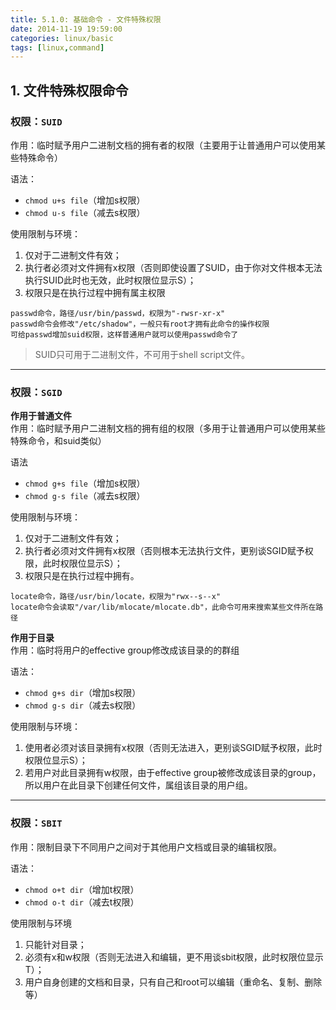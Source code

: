 ```yaml
---
title: 5.1.0: 基础命令 - 文件特殊权限
date: 2014-11-19 19:59:00
categories: linux/basic
tags: [linux,command]
---
```


## 1. 文件特殊权限命令

### 权限：`SUID`
作用：临时赋予用户二进制文档的拥有者的权限（主要用于让普通用户可以使用某些特殊命令）  

语法：  
- `chmod u+s file`（增加s权限）
- `chmod u-s file`（减去s权限）

使用限制与环境：
1. 仅对于二进制文件有效；
2. 执行者必须对文件拥有x权限（否则即使设置了SUID，由于你对文件根本无法执行SUID此时也无效，此时权限位显示S）；
3. 权限只是在执行过程中拥有属主权限

```
passwd命令，路径/usr/bin/passwd，权限为"-rwsr-xr-x"
passwd命令会修改"/etc/shadow"，一般只有root才拥有此命令的操作权限
可给passwd增加suid权限，这样普通用户就可以使用passwd命令了
```

> SUID只可用于二进制文件，不可用于shell script文件。

----

### 权限：`SGID`  

**作用于普通文件**  
作用：临时赋予用户二进制文档的拥有组的权限（多用于让普通用户可以使用某些特殊命令，和suid类似）  

语法  
- `chmod g+s file`（增加s权限）
- `chmod g-s file`（减去s权限）

使用限制与环境：  
1. 仅对于二进制文件有效；
2. 执行者必须对文件拥有x权限（否则根本无法执行文件，更别谈SGID赋予权限，此时权限位显示S）；
3. 权限只是在执行过程中拥有。

```
locate命令，路径/usr/bin/locate，权限为"rwx--s--x"  
locate命令会读取"/var/lib/mlocate/mlocate.db"，此命令可用来搜索某些文件所在路径  
```

**作用于目录**  
作用：临时将用户的effective group修改成该目录的的群组  

语法：  
- `chmod g+s dir`（增加s权限）  
- `chmod g-s dir`（减去s权限）  

使用限制与环境：  
1. 使用者必须对该目录拥有x权限（否则无法进入，更别谈SGID赋予权限，此时权限位显示S）；  
2. 若用户对此目录拥有w权限，由于effective group被修改成该目录的group，所以用户在此目录下创建任何文件，属组该目录的用户组。  

----

### 权限：`SBIT`  
作用：限制目录下不同用户之间对于其他用户文档或目录的编辑权限。  

语法：  
- `chmod o+t dir`（增加t权限）
- `chmod o-t dir`（减去t权限）

使用限制与环境
1. 只能针对目录；
2. 必须有x和w权限（否则无法进入和编辑，更不用谈sbit权限，此时权限位显示T）；
3. 用户自身创建的文档和目录，只有自己和root可以编辑（重命名、复制、删除等）
